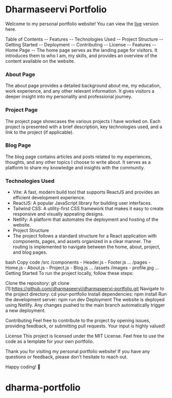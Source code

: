# Dharmaseervi Portfolio
Welcome to my personal portfolio website! You can view the [live](https://dharmaseervi-portfolio.netlify.app) version here.

Table of Contents
-- Features
-- Technologies Used
-- Project Structure
-- Getting Started
-- Deployment
-- Contributing
-- License
-- Features
-- Home Page
-- The home page serves as the landing page for visitors. It introduces them to who I am, my skills, and provides an overview of the content available on the website.

### About Page
The about page provides a detailed background about me, my education, work experience, and any other relevant information. It gives visitors a deeper insight into my personality and professional journey.

### Project Page
The project page showcases the various projects I have worked on. Each project is presented with a brief description, key technologies used, and a link to the project (if applicable).

### Blog Page
The blog page contains articles and posts related to my experiences, thoughts, and any other topics I choose to write about. It serves as a platform to share my knowledge and insights with the community.

### Technologies Used
+ Vite: A fast, modern build tool that supports ReactJS and provides an efficient development experience.
+ ReactJS: A popular JavaScript library for building user interfaces.
+ Tailwind CSS: A utility-first CSS framework that makes it easy to create responsive and visually appealing designs.
+ Netlify: A platform that automates the deployment and hosting of the website.
+ Project Structure
+ The project follows a standard structure for a React application with components, pages, and assets organized in a clear manner. The routing is implemented to navigate     between the home, about, project, and blog pages.

bash
Copy code
/src
  /components
    - Header.js
    - Footer.js
    ...
  /pages
    - Home.js
    - About.js
    - Project.js
    - Blog.js
    ...
  /assets
    /images
      - profile.jpg
    ...
Getting Started
To run the project locally, follow these steps:

Clone the repository: git clone [1]:https://github.com/dharmaseervi/dharmaseervi-portfolio.git
Navigate to the project directory: cd your-portfolio
Install dependencies: npm install
Run the development server: npm run dev
Deployment
The website is deployed using Netlify. Any changes pushed to the main branch automatically trigger a new deployment.

Contributing
Feel free to contribute to the project by opening issues, providing feedback, or submitting pull requests. Your input is highly valued!

License
This project is licensed under the MIT License. Feel free to use the code as a template for your own portfolio.

Thank you for visiting my personal portfolio website! If you have any questions or feedback, please don't hesitate to reach out.

Happy coding! 🚀
# dharma-portfolio
